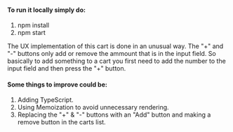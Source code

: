#### To run it locally simply do:
1) npm install
2) npm start


The UX implementation of this cart is done in an unusual way.
The "+" and "-" buttons only add or remove the ammount that is in the input field.
So basically to add something to a cart you first need to add the number to the input field and then press the "+" button.


#### Some things to improve could be:
1. Adding TypeScript.
2. Using Memoization to avoid unnecessary rendering.
3. Replacing the "+" & "-" buttons with an "Add" button and making a remove button in the carts list.
